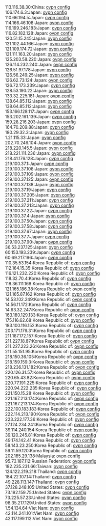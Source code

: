 113.116.38.30:China: [ovpn config](vpn/113_116_38_30.ovpn)  
106.174.6.3:Japan: [ovpn config](vpn/106_174_6_3.ovpn)  
110.66.194.5:Japan: [ovpn config](vpn/110_66_194_5.ovpn)  
114.166.46.108:Japan: [ovpn config](vpn/114_166_46_108.ovpn)  
116.199.246.183:Japan: [ovpn config](vpn/116_199_246_183.ovpn)  
116.82.182.128:Japan: [ovpn config](vpn/116_82_182_128.ovpn)  
120.51.15.245:Japan: [ovpn config](vpn/120_51_15_245.ovpn)  
121.102.44.166:Japan: [ovpn config](vpn/121_102_44_166.ovpn)  
121.109.174.72:Japan: [ovpn config](vpn/121_109_174_72.ovpn)  
121.111.163.20:Japan: [ovpn config](vpn/121_111_163_20.ovpn)  
125.203.58.220:Japan: [ovpn config](vpn/125_203_58_220.ovpn)  
126.114.232.240:Japan: [ovpn config](vpn/126_114_232_240.ovpn)  
126.51.97.178:Japan: [ovpn config](vpn/126_51_97_178.ovpn)  
126.56.249.25:Japan: [ovpn config](vpn/126_56_249_25.ovpn)  
126.62.73.124:Japan: [ovpn config](vpn/126_62_73_124.ovpn)  
126.72.173.239:Japan: [ovpn config](vpn/126_72_173_239.ovpn)  
128.53.190.22:Japan: [ovpn config](vpn/128_53_190_22.ovpn)  
133.32.225.181:Japan: [ovpn config](vpn/133_32_225_181.ovpn)  
138.64.85.112:Japan: [ovpn config](vpn/138_64_85_112.ovpn)  
138.64.85.112:Japan: [ovpn config](vpn/138_64_85_112.ovpn)  
153.166.128.117:Japan: [ovpn config](vpn/153_166_128_117.ovpn)  
153.202.161.139:Japan: [ovpn config](vpn/153_202_161_139.ovpn)  
159.28.216.203:Japan: [ovpn config](vpn/159_28_216_203.ovpn)  
164.70.209.88:Japan: [ovpn config](vpn/164_70_209_88.ovpn)  
180.29.32.3:Japan: [ovpn config](vpn/180_29_32_3.ovpn)  
1.21.115.33:Japan: [ovpn config](vpn/1_21_115_33.ovpn)  
202.70.246.104:Japan: [ovpn config](vpn/202_70_246_104.ovpn)  
218.220.145.5:Japan: [ovpn config](vpn/218_220_145_5.ovpn)  
218.221.111.236:Japan: [ovpn config](vpn/218_221_111_236.ovpn)  
218.41.176.128:Japan: [ovpn config](vpn/218_41_176_128.ovpn)  
219.100.37.1:Japan: [ovpn config](vpn/219_100_37_1.ovpn)  
219.100.37.108:Japan: [ovpn config](vpn/219_100_37_108.ovpn)  
219.100.37.109:Japan: [ovpn config](vpn/219_100_37_109.ovpn)  
219.100.37.125:Japan: [ovpn config](vpn/219_100_37_125.ovpn)  
219.100.37.138:Japan: [ovpn config](vpn/219_100_37_138.ovpn)  
219.100.37.19:Japan: [ovpn config](vpn/219_100_37_19.ovpn)  
219.100.37.205:Japan: [ovpn config](vpn/219_100_37_205.ovpn)  
219.100.37.211:Japan: [ovpn config](vpn/219_100_37_211.ovpn)  
219.100.37.213:Japan: [ovpn config](vpn/219_100_37_213.ovpn)  
219.100.37.22:Japan: [ovpn config](vpn/219_100_37_22.ovpn)  
219.100.37.4:Japan: [ovpn config](vpn/219_100_37_4.ovpn)  
219.100.37.50:Japan: [ovpn config](vpn/219_100_37_50.ovpn)  
219.100.37.58:Japan: [ovpn config](vpn/219_100_37_58.ovpn)  
219.100.37.67:Japan: [ovpn config](vpn/219_100_37_67.ovpn)  
219.100.37.7:Japan: [ovpn config](vpn/219_100_37_7.ovpn)  
219.100.37.90:Japan: [ovpn config](vpn/219_100_37_90.ovpn)  
36.53.237.125:Japan: [ovpn config](vpn/36_53_237_125.ovpn)  
60.153.193.239:Japan: [ovpn config](vpn/60_153_193_239.ovpn)  
60.69.217.196:Japan: [ovpn config](vpn/60_69_217_196.ovpn)  
110.35.53.154:Korea Republic of: [ovpn config](vpn/110_35_53_154.ovpn)  
112.164.15.35:Korea Republic of: [ovpn config](vpn/112_164_15_35.ovpn)  
116.121.232.220:Korea Republic of: [ovpn config](vpn/116_121_232_220.ovpn)  
118.32.70.4:Korea Republic of: [ovpn config](vpn/118_32_70_4.ovpn)  
118.36.111.168:Korea Republic of: [ovpn config](vpn/118_36_111_168.ovpn)  
121.165.186.38:Korea Republic of: [ovpn config](vpn/121_165_186_38.ovpn)  
121.165.87.162:Korea Republic of: [ovpn config](vpn/121_165_87_162.ovpn)  
14.53.102.249:Korea Republic of: [ovpn config](vpn/14_53_102_249.ovpn)  
14.56.11.172:Korea Republic of: [ovpn config](vpn/14_56_11_172.ovpn)  
14.63.32.247:Korea Republic of: [ovpn config](vpn/14_63_32_247.ovpn)  
163.180.129.133:Korea Republic of: [ovpn config](vpn/163_180_129_133.ovpn)  
175.116.62.68:Korea Republic of: [ovpn config](vpn/175_116_62_68.ovpn)  
183.100.116.152:Korea Republic of: [ovpn config](vpn/183_100_116_152.ovpn)  
203.171.176.31:Korea Republic of: [ovpn config](vpn/203_171_176_31.ovpn)  
211.187.172.157:Korea Republic of: [ovpn config](vpn/211_187_172_157.ovpn)  
211.227.18.87:Korea Republic of: [ovpn config](vpn/211_227_18_87.ovpn)  
211.227.223.26:Korea Republic of: [ovpn config](vpn/211_227_223_26.ovpn)  
211.55.151.95:Korea Republic of: [ovpn config](vpn/211_55_151_95.ovpn)  
218.150.36.105:Korea Republic of: [ovpn config](vpn/218_150_36_105.ovpn)  
218.159.159.3:Korea Republic of: [ovpn config](vpn/218_159_159_3.ovpn)  
218.236.131.182:Korea Republic of: [ovpn config](vpn/218_236_131_182.ovpn)  
220.126.31.57:Korea Republic of: [ovpn config](vpn/220_126_31_57.ovpn)  
220.65.43.82:Korea Republic of: [ovpn config](vpn/220_65_43_82.ovpn)  
220.77.191.225:Korea Republic of: [ovpn config](vpn/220_77_191_225.ovpn)  
220.94.222.235:Korea Republic of: [ovpn config](vpn/220_94_222_235.ovpn)  
221.150.15.28:Korea Republic of: [ovpn config](vpn/221_150_15_28.ovpn)  
221.167.213.174:Korea Republic of: [ovpn config](vpn/221_167_213_174.ovpn)  
221.167.213.174:Korea Republic of: [ovpn config](vpn/221_167_213_174.ovpn)  
222.100.183.183:Korea Republic of: [ovpn config](vpn/222_100_183_183.ovpn)  
222.114.213.190:Korea Republic of: [ovpn config](vpn/222_114_213_190.ovpn)  
223.222.177.36:Korea Republic of: [ovpn config](vpn/223_222_177_36.ovpn)  
27.124.234.241:Korea Republic of: [ovpn config](vpn/27_124_234_241.ovpn)  
39.114.240.154:Korea Republic of: [ovpn config](vpn/39_114_240_154.ovpn)  
39.120.245.81:Korea Republic of: [ovpn config](vpn/39_120_245_81.ovpn)  
49.174.142.41:Korea Republic of: [ovpn config](vpn/49_174_142_41.ovpn)  
58.143.23.250:Korea Republic of: [ovpn config](vpn/58_143_23_250.ovpn)  
59.11.59.120:Korea Republic of: [ovpn config](vpn/59_11_59_120.ovpn)  
202.185.29.138:Malaysia: [ovpn config](vpn/202_185_29_138.ovpn)  
95.73.187.112:Russian Federation: [ovpn config](vpn/95_73_187_112.ovpn)  
182.235.231.66:Taiwan: [ovpn config](vpn/182_235_231_66.ovpn)  
124.122.219.218:Thailand: [ovpn config](vpn/124_122_219_218.ovpn)  
184.22.107.14:Thailand: [ovpn config](vpn/184_22_107_14.ovpn)  
49.228.113.147:Thailand: [ovpn config](vpn/49_228_113_147.ovpn)  
37.128.248.105:United States: [ovpn config](vpn/37_128_248_105.ovpn)  
73.192.159.75:United States: [ovpn config](vpn/73_192_159_75.ovpn)  
73.225.57.23:United States: [ovpn config](vpn/73_225_57_23.ovpn)  
98.35.217.129:United States: [ovpn config](vpn/98_35_217_129.ovpn)  
1.54.134.64:Viet Nam: [ovpn config](vpn/1_54_134_64.ovpn)  
42.114.241.101:Viet Nam: [ovpn config](vpn/42_114_241_101.ovpn)  
42.117.199.112:Viet Nam: [ovpn config](vpn/42_117_199_112.ovpn)  
